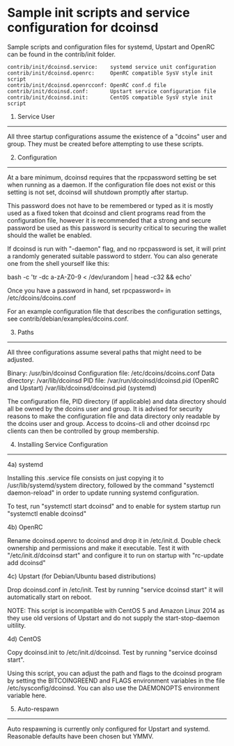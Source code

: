 Sample init scripts and service configuration for dcoinsd
==========================================================

Sample scripts and configuration files for systemd, Upstart and OpenRC
can be found in the contrib/init folder.

    contrib/init/dcoinsd.service:    systemd service unit configuration
    contrib/init/dcoinsd.openrc:     OpenRC compatible SysV style init script
    contrib/init/dcoinsd.openrcconf: OpenRC conf.d file
    contrib/init/dcoinsd.conf:       Upstart service configuration file
    contrib/init/dcoinsd.init:       CentOS compatible SysV style init script

1. Service User
---------------------------------

All three startup configurations assume the existence of a "dcoins" user
and group.  They must be created before attempting to use these scripts.

2. Configuration
---------------------------------

At a bare minimum, dcoinsd requires that the rpcpassword setting be set
when running as a daemon.  If the configuration file does not exist or this
setting is not set, dcoinsd will shutdown promptly after startup.

This password does not have to be remembered or typed as it is mostly used
as a fixed token that dcoinsd and client programs read from the configuration
file, however it is recommended that a strong and secure password be used
as this password is security critical to securing the wallet should the
wallet be enabled.

If dcoinsd is run with "-daemon" flag, and no rpcpassword is set, it will
print a randomly generated suitable password to stderr.  You can also
generate one from the shell yourself like this:

bash -c 'tr -dc a-zA-Z0-9 < /dev/urandom | head -c32 && echo'

Once you have a password in hand, set rpcpassword= in /etc/dcoins/dcoins.conf

For an example configuration file that describes the configuration settings,
see contrib/debian/examples/dcoins.conf.

3. Paths
---------------------------------

All three configurations assume several paths that might need to be adjusted.

Binary:              /usr/bin/dcoinsd
Configuration file:  /etc/dcoins/dcoins.conf
Data directory:      /var/lib/dcoinsd
PID file:            /var/run/dcoinsd/dcoinsd.pid (OpenRC and Upstart)
                     /var/lib/dcoinsd/dcoinsd.pid (systemd)

The configuration file, PID directory (if applicable) and data directory
should all be owned by the dcoins user and group.  It is advised for security
reasons to make the configuration file and data directory only readable by the
dcoins user and group.  Access to dcoins-cli and other dcoinsd rpc clients
can then be controlled by group membership.

4. Installing Service Configuration
-----------------------------------

4a) systemd

Installing this .service file consists on just copying it to
/usr/lib/systemd/system directory, followed by the command
"systemctl daemon-reload" in order to update running systemd configuration.

To test, run "systemctl start dcoinsd" and to enable for system startup run
"systemctl enable dcoinsd"

4b) OpenRC

Rename dcoinsd.openrc to dcoinsd and drop it in /etc/init.d.  Double
check ownership and permissions and make it executable.  Test it with
"/etc/init.d/dcoinsd start" and configure it to run on startup with
"rc-update add dcoinsd"

4c) Upstart (for Debian/Ubuntu based distributions)

Drop dcoinsd.conf in /etc/init.  Test by running "service dcoinsd start"
it will automatically start on reboot.

NOTE: This script is incompatible with CentOS 5 and Amazon Linux 2014 as they
use old versions of Upstart and do not supply the start-stop-daemon uitility.

4d) CentOS

Copy dcoinsd.init to /etc/init.d/dcoinsd. Test by running "service dcoinsd start".

Using this script, you can adjust the path and flags to the dcoinsd program by
setting the BITCOINGREEND and FLAGS environment variables in the file
/etc/sysconfig/dcoinsd. You can also use the DAEMONOPTS environment variable here.

5. Auto-respawn
-----------------------------------

Auto respawning is currently only configured for Upstart and systemd.
Reasonable defaults have been chosen but YMMV.
